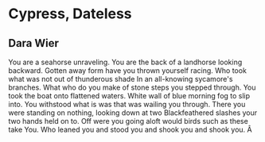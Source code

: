 # Cypress, Dateless
## Dara Wier
You are a seahorse unraveling.
You are the back of a landhorse looking backward.
Gotten away form have you thrown yourself racing.
Who took what was not out of thunderous shade
In an all-knowing sycamore's branches.
What who do you make of stone steps you stepped through.
You took the boat onto flattened waters.
White wall of blue morning fog to slip into.
You withstood what is was that was wailing you through.
There you were standing on nothing, looking down at two
Blackfeathered slashes your two hands held on to.
Off were you going aloft would birds such as these take
You.
Who leaned you and stood you and shook you and shook you.
Â